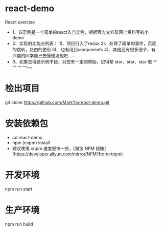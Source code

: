 # react-demo
React exercise

+ 1、该示例是一个简单的react入门实例，根据官方文档及网上资料写的小demo
+ 2、实现的功能点列表：
   1)、项目引入了redux
   2)、处理了简单的事件，页面的跳转，路由的使用
   3)、也有用到components
   4)、其他还有很多细节，有兴趣的同学自己去慢慢发现吧……
+ 3、如果觉得该示例不错，对您有一定的帮助，记得帮 star、star、star 哦 ^^ ^^ ^^ ^^~~

# 检出项目
git clone https://github.com/MarkYa/react-demo.git

# 安装依赖包
+ cd react-demo
+ npm (cnpm) install
+ 建议使用 cnpm 速度更快一些，[淘宝 NPM 镜像][https://developer.aliyun.com/mirror/NPM?from=tnpm)

# 开发环境
npm run start

# 生产环境
npm run build
